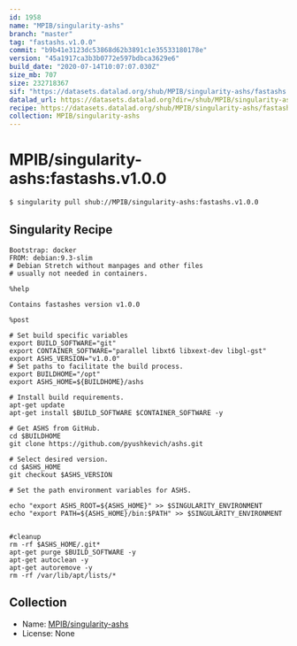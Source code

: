 ```yaml
---
id: 1958
name: "MPIB/singularity-ashs"
branch: "master"
tag: "fastashs.v1.0.0"
commit: "b9b41e3123dc53868d62b3891c1e35533180178e"
version: "45a1917ca3b3b0772e597bdbca3629e6"
build_date: "2020-07-14T10:07:07.030Z"
size_mb: 707
size: 232718367
sif: "https://datasets.datalad.org/shub/MPIB/singularity-ashs/fastashs.v1.0.0/2020-07-14-b9b41e31-45a1917c/45a1917ca3b3b0772e597bdbca3629e6.simg"
datalad_url: https://datasets.datalad.org?dir=/shub/MPIB/singularity-ashs/fastashs.v1.0.0/2020-07-14-b9b41e31-45a1917c/
recipe: https://datasets.datalad.org/shub/MPIB/singularity-ashs/fastashs.v1.0.0/2020-07-14-b9b41e31-45a1917c/Singularity
collection: MPIB/singularity-ashs
---
```


# MPIB/singularity-ashs:fastashs.v1.0.0

```bash
$ singularity pull shub://MPIB/singularity-ashs:fastashs.v1.0.0
```

## Singularity Recipe

```singularity
Bootstrap: docker
FROM: debian:9.3-slim
# Debian Stretch without manpages and other files
# usually not needed in containers.

%help

Contains fastashes version v1.0.0

%post

# Set build specific variables
export BUILD_SOFTWARE="git"
export CONTAINER_SOFTWARE="parallel libxt6 libxext-dev libgl-gst"
export ASHS_VERSION="v1.0.0"
# Set paths to facilitate the build process.
export BUILDHOME="/opt"
export ASHS_HOME=${BUILDHOME}/ashs

# Install build requirements.
apt-get update
apt-get install $BUILD_SOFTWARE $CONTAINER_SOFTWARE -y

# Get ASHS from GitHub.
cd $BUILDHOME
git clone https://github.com/pyushkevich/ashs.git

# Select desired version.
cd $ASHS_HOME
git checkout $ASHS_VERSION

# Set the path environment variables for ASHS.

echo "export ASHS_ROOT=${ASHS_HOME}" >> $SINGULARITY_ENVIRONMENT
echo "export PATH=${ASHS_HOME}/bin:$PATH" >> $SINGULARITY_ENVIRONMENT


#cleanup
rm -rf $ASHS_HOME/.git*
apt-get purge $BUILD_SOFTWARE -y
apt-get autoclean -y
apt-get autoremove -y
rm -rf /var/lib/apt/lists/*
```

## Collection

 - Name: [MPIB/singularity-ashs](https://github.com/MPIB/singularity-ashs)
 - License: None

